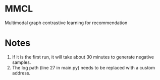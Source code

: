 # MMCL
Multimodal graph contrastive learning for recommendation

# Notes
1. If it is the first run, it will take about 30 minutes to generate negative samples.
2. The log path (line 27 in main.py) needs to be replaced with a custom address.
